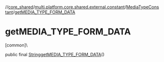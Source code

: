//[core_shared](../../../index.md)/[multi.platform.core.shared.external.constant](../index.md)/[MediaTypeConstant](index.md)/[getMEDIA_TYPE_FORM_DATA](get-m-e-d-i-a_-t-y-p-e_-f-o-r-m_-d-a-t-a.md)

# getMEDIA_TYPE_FORM_DATA

[common]\

public final [String](https://docs.oracle.com/javase/8/docs/api/java/lang/String.html)[getMEDIA_TYPE_FORM_DATA](get-m-e-d-i-a_-t-y-p-e_-f-o-r-m_-d-a-t-a.md)()

